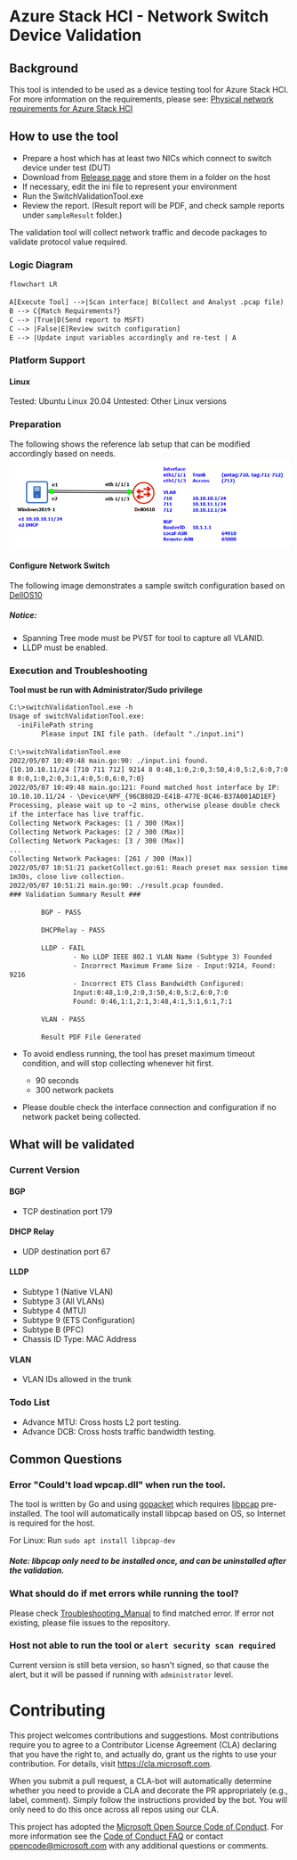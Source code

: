 #  Azure Stack HCI - Network Switch Device Validation

## Background

This tool is intended to be used as a device testing tool for Azure Stack HCI. For more information on the requirements, please see: [Physical network requirements for Azure Stack HCI](https://docs.microsoft.com/en-us/azure-stack/hci/concepts/physical-network-requirements)

## How to use the tool

- Prepare a host which has at least two NICs which connect to switch device under test (DUT)
- Download from [Release page](https://github.com/microsoft/AzureStackHCI-Network-Switch-Validation/releases) and store them in a folder on the host
- If necessary, edit the ini file to represent your environment
- Run the SwitchValidationTool.exe
- Review the report. (Result report will be PDF, and check sample reports under `sampleResult` folder.)

The validation tool will collect network traffic and decode packages to validate protocol value required. 

### Logic Diagram
```mermaid
flowchart LR

A[Execute Tool] -->|Scan interface| B(Collect and Analyst .pcap file)
B --> C{Match Requirements?}
C --> |True|D(Send report to MSFT)
C --> |False|E[Review switch configuration]
E --> |Update input variables accordingly and re-test | A
```

### Platform Support

#### Linux

Tested: Ubuntu Linux 20.04
Untested: Other Linux versions

### Preparation

The following shows the reference lab setup that can be modified accordingly based on needs.
![Reference Lab Setup](./images/switchValidationLab01.png)

#### Configure Network Switch

The following image demonstrates a sample switch configuration based on [DellOS10](./switchReferenceConfig/Dell_OS10.conf)

##### Notice:

- Spanning Tree mode must be PVST for tool to capture all VLANID.
- LLDP must be enabled.


### Execution and Troubleshooting

**Tool must be run with Administrator/Sudo privilege**

```
C:\>switchValidationTool.exe -h
Usage of switchValidationTool.exe:
  -iniFilePath string
        Please input INI file path. (default "./input.ini")

C:\>switchValidationTool.exe
2022/05/07 10:49:48 main.go:90: ./input.ini found.
{10.10.10.11/24 [710 711 712] 9214 8 0:48,1:0,2:0,3:50,4:0,5:2,6:0,7:0 8 0:0,1:0,2:0,3:1,4:0,5:0,6:0,7:0}
2022/05/07 10:49:48 main.go:121: Found matched host interface by IP: 10.10.10.11/24 - \Device\NPF_{96CB802D-E41B-477E-BC46-B37A001AD1EF}
Processing, please wait up to ~2 mins, otherwise please double check if the interface has live traffic.
Collecting Network Packages: [1 / 300 (Max)]
Collecting Network Packages: [2 / 300 (Max)]
Collecting Network Packages: [3 / 300 (Max)]
...
Collecting Network Packages: [261 / 300 (Max)]
2022/05/07 10:51:21 packetCollect.go:61: Reach preset max session time 1m30s, close live collection.
2022/05/07 10:51:21 main.go:90: ./result.pcap founded.
### Validation Summary Result ###

        BGP - PASS

        DHCPRelay - PASS

        LLDP - FAIL
                - No LLDP IEEE 802.1 VLAN Name (Subtype 3) Founded
                - Incorrect Maximum Frame Size - Input:9214, Found: 9216
                - Incorrect ETS Class Bandwidth Configured:
                Input:0:48,1:0,2:0,3:50,4:0,5:2,6:0,7:0
                Found: 0:46,1:1,2:1,3:48,4:1,5:1,6:1,7:1

        VLAN - PASS

        Result PDF File Generated
```

- To avoid endless running, the tool has preset maximum timeout condition, and will stop collecting whenever hit first.

  - 90 seconds
  - 300 network packets

- Please double check the interface connection and configuration if no network packet being collected.

## What will be validated
### Current Version

#### BGP

- TCP destination port 179

#### DHCP Relay

- UDP destination port 67

#### LLDP

- Subtype 1 (Native VLAN)
- Subtype 3 (All VLANs)
- Subtype 4 (MTU)
- Subtype 9 (ETS Configuration)
- Subtype B (PFC)
- Chassis ID Type: MAC Address

#### VLAN

- VLAN IDs allowed in the trunk

### Todo List
- Advance MTU: Cross hosts L2 port testing.
- Advance DCB: Cross hosts traffic bandwidth testing.

## Common Questions

### Error "Could't load wpcap.dll" when run the tool.

The tool is written by Go and using [gopacket](https://pkg.go.dev/github.com/google/gopacket/pcap) which requires [libpcap](https://github.com/google/gopacket/blob/master/pcap/pcap_windows.go) pre-installed. The tool will automatically install libpcap based on OS, so Internet is required for the host.

For Linux: Run `sudo apt install libpcap-dev`

##### Note: libpcap only need to be installed once, and can be uninstalled after the validation.

### What should do if met errors while running the tool?

Please check [Troubleshooting_Manual](./Troubleshooting_Manual.md) to find matched error. If error not existing, please file issues to the repository.

### Host not able to run the tool or `alert security scan required`

Current version is still beta version, so hasn't signed, so that cause the alert, but it will be passed if running with `administrator` level.

# Contributing

This project welcomes contributions and suggestions.  Most contributions require you to agree to a
Contributor License Agreement (CLA) declaring that you have the right to, and actually do, grant us
the rights to use your contribution. For details, visit https://cla.microsoft.com.

When you submit a pull request, a CLA-bot will automatically determine whether you need to provide
a CLA and decorate the PR appropriately (e.g., label, comment). Simply follow the instructions
provided by the bot. You will only need to do this once across all repos using our CLA.

This project has adopted the [Microsoft Open Source Code of Conduct](https://opensource.microsoft.com/codeofconduct/).
For more information see the [Code of Conduct FAQ](https://opensource.microsoft.com/codeofconduct/faq/) or
contact [opencode@microsoft.com](mailto:opencode@microsoft.com) with any additional questions or comments.
